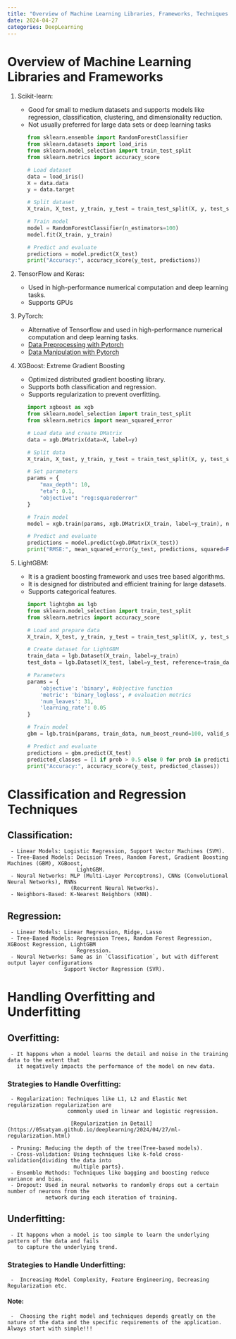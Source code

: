 ```yaml
---
title: "Overview of Machine Learning Libraries, Frameworks, Techniques and Over/Under Fitting"
date: 2024-04-27
categories: DeepLearning
---
```



# Overview of Machine Learning Libraries and Frameworks
 1. Scikit-learn:
     - Good for small to medium datasets and supports models like regression, classification, 
       clustering, and dimensionality reduction.
     - Not usually preferred for large data sets or deep learning tasks
     ``` python
        from sklearn.ensemble import RandomForestClassifier
        from sklearn.datasets import load_iris
        from sklearn.model_selection import train_test_split
        from sklearn.metrics import accuracy_score

        # Load dataset
        data = load_iris()
        X = data.data
        y = data.target

        # Split dataset
        X_train, X_test, y_train, y_test = train_test_split(X, y, test_size=0.3)

        # Train model
        model = RandomForestClassifier(n_estimators=100)
        model.fit(X_train, y_train)

        # Predict and evaluate
        predictions = model.predict(X_test)
        print("Accuracy:", accuracy_score(y_test, predictions))
     ```
     
 2. TensorFlow and Keras:
     - Used in high-performance numerical computation and deep learning tasks.
     - Supports GPUs

 3. PyTorch:  
     - Alternative of Tensorflow and used in high-performance numerical computation and deep 
       learning tasks.
     - [Data Preprocessing with Pytorch](https://05satyam.github.io/pytorch/2024/03/25/data-preprocessing-using-pytorch.html)
      - [Data Manipulation with Pytorch](https://05satyam.github.io/pytorch/2024/03/25/data-manipulation-using-pytorch.html)

 4. XGBoost: Extreme Gradient Boosting
     - Optimized distributed gradient boosting library.
     - Supports both classification and regression.
     - Supports regularization to prevent overfitting.
     ```python
        import xgboost as xgb
        from sklearn.model_selection import train_test_split
        from sklearn.metrics import mean_squared_error

        # Load data and create DMatrix
        data = xgb.DMatrix(data=X, label=y)

        # Split data
        X_train, X_test, y_train, y_test = train_test_split(X, y, test_size=0.25)

        # Set parameters
        params = {
            "max_depth": 10,
            "eta": 0.1,
            "objective": "reg:squarederror"
        }

        # Train model
        model = xgb.train(params, xgb.DMatrix(X_train, label=y_train), num_boost_round=10)

        # Predict and evaluate
        predictions = model.predict(xgb.DMatrix(X_test))
        print("RMSE:", mean_squared_error(y_test, predictions, squared=False))

     ```
 5. LightGBM:
     - It is a gradient boosting framework and uses tree based algorithms.
     - It is designed for distributed and efficient training for large datasets.
     - Supports categorical features.
     ```python
        import lightgbm as lgb
        from sklearn.model_selection import train_test_split
        from sklearn.metrics import accuracy_score

        # Load and prepare data
        X_train, X_test, y_train, y_test = train_test_split(X, y, test_size=0.2)

        # Create dataset for LightGBM
        train_data = lgb.Dataset(X_train, label=y_train)
        test_data = lgb.Dataset(X_test, label=y_test, reference=train_data)

        # Parameters
        params = { 
            'objective': 'binary', #objective function
            'metric': 'binary_logloss', # evaluation metrics
            'num_leaves': 31, 
            'learning_rate': 0.05
        }

        # Train model
        gbm = lgb.train(params, train_data, num_boost_round=100, valid_sets=[test_data])

        # Predict and evaluate
        predictions = gbm.predict(X_test)
        predicted_classes = [1 if prob > 0.5 else 0 for prob in predictions]
        print("Accuracy:", accuracy_score(y_test, predicted_classes))

     ```

# Classification and Regression Techniques
 ## Classification: 
     - Linear Models: Logistic Regression, Support Vector Machines (SVM).
     - Tree-Based Models: Decision Trees, Random Forest, Gradient Boosting Machines (GBM), XGBoost,
                          LightGBM.
     - Neural Networks: MLP (Multi-Layer Perceptrons), CNNs (Convolutional Neural Networks), RNNs  
                        (Recurrent Neural Networks).
     - Neighbors-Based: K-Nearest Neighbors (KNN).

 ## Regression:
     - Linear Models: Linear Regression, Ridge, Lasso
     - Tree-Based Models: Regression Trees, Random Forest Regression, XGBoost Regression, LightGBM 
                          Regression.
     - Neural Networks: Same as in `Classification`, but with different output layer configurations
                      Support Vector Regression (SVR).

# Handling Overfitting and Underfitting
 ## Overfitting:
     - It happens when a model learns the detail and noise in the training data to the extent that 
       it negatively impacts the performance of the model on new data.

 ### Strategies to Handle Overfitting:
     - Regularization: Techniques like L1, L2 and Elastic Net regularization regularization are 
                       commonly used in linear and logistic regression.
                    
                        [Regularization in Detail](https://05satyam.github.io/deeplearning/2024/04/27/ml-regularization.html)
                       
     - Pruning: Reducing the depth of the tree(Tree-based models).
     - Cross-validation: Using techniques like k-fold cross-validation{dividing the data into 
                         multiple parts}.
     - Ensemble Methods: Techniques like bagging and boosting reduce variance and bias.
     - Dropout: Used in neural networks to randomly drops out a certain number of neurons from the 
                network during each iteration of training.

 ## Underfitting:
     - It happens when a model is too simple to learn the underlying pattern of the data and fails 
       to capture the underlying trend.

 ### Strategies to Handle Underfitting:
     -  Increasing Model Complexity, Feature Engineering, Decreasing Regularization etc.


#### Note:
     -  Choosing the right model and techniques depends greatly on the nature of the data and the specific requirements of the application. Always start with simple!!!